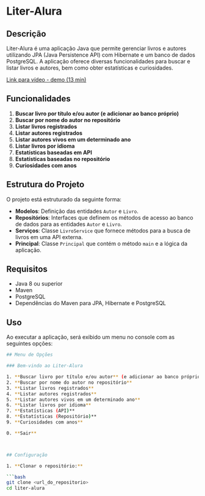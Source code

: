 # Liter-Alura

## Descrição

Liter-Alura é uma aplicação Java que permite gerenciar livros e autores utilizando JPA (Java Persistence API) com Hibernate e um banco de dados PostgreSQL. A aplicação oferece diversas funcionalidades para buscar e listar livros e autores, bem como obter estatísticas e curiosidades.

[Link para vídeo - demo (13 min)](https://youtu.be/S_Wtcx2KEOc)

## Funcionalidades

1. **Buscar livro por título e/ou autor (e adicionar ao banco próprio)**
2. **Buscar por nome do autor no repositório**
3. **Listar livros registrados**
4. **Listar autores registrados**
5. **Listar autores vivos em um determinado ano**
6. **Listar livros por idioma**
7. **Estatísticas baseadas em API**
8. **Estatísticas baseadas no repositório**
9. **Curiosidades com anos**

## Estrutura do Projeto

O projeto está estruturado da seguinte forma:

- **Modelos**: Definição das entidades `Autor` e `Livro`.
- **Repositórios**: Interfaces que definem os métodos de acesso ao banco de dados para as entidades `Autor` e `Livro`.
- **Serviços**: Classe `LivroService` que fornece métodos para a busca de livros em uma API externa.
- **Principal**: Classe `Principal` que contém o método `main` e a lógica da aplicação.

## Requisitos

- Java 8 ou superior
- Maven
- PostgreSQL
- Dependências do Maven para JPA, Hibernate e PostgreSQL

## Uso

Ao executar a aplicação, será exibido um menu no console com as seguintes opções:

```bash
## Menu de Opções

### Bem-vindo ao Liter-Alura

1. **Buscar livro por título e/ou autor** (e adicionar ao banco próprio)  
2. **Buscar por nome do autor no repositório**  
3. **Listar livros registrados**  
4. **Listar autores registrados**  
5. **Listar autores vivos em um determinado ano**  
6. **Listar livros por idioma**  
7. **Estatísticas (API)**  
8. **Estatísticas (Repositório)**  
9. **Curiosidades com anos**  

0. **Sair**



## Configuração

1. **Clonar o repositório:**

```bash
git clone <url_do_repositorio>
cd liter-alura


